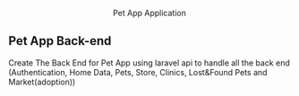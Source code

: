 <p align="center">Pet App Application</p>

## Pet App Back-end 

Create The Back End for Pet App using laravel api to handle all the back end (Authentication, Home Data, Pets, Store, Clinics, Lost&Found Pets and Market(adoption))

